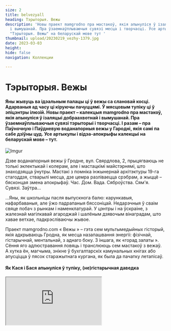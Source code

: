 ```yaml
---
size: 2
title: belvezyall
heading: Тэрыторыя. Вежы
description: 'Новы праект mamgrodno пра мастакоў, якія апынуліся ў ізаляцыі добраахвотнай
  і вымушанай. Пра ўзаемнаўплываючыя сувязі месца і творчасці. Ўсе артыкулы і відэа-апокрыфы  калекцыі
  "Тэрыторыя. Вежы" на беларускай мове тут '
thumbnail: upload/20230219_vezhy-1379.jpg
date: 2023-03-03
height: 
hide: false
navigation: Коллекции

---
```

# **Тэрыторыя. Вежы**

#### Яны жывуць ва ідэальным палацы ці ў вежы са слановай косці. Адарваныя ад часу  ці кіруючы пачуццямі. Ў мясцовым тупіку ці ў эпіцэнтры ілюзій. Новы праект – калекцыя mamgrodno пра мастакоў, якія апынуліся ў ізаляцыі добраахвотнай і вымушанай. Пра ўзаемнаўплываючыя сувязі тэрыторыі і творчасці. І разам – пра Паўночную і Паўдневую воданапорныя вежы у Гародні, якія самі па сабе дзіўны цуд. Усе артыкулы і відэа-апокрыфы  калекцыі на беларускай мове –  тут.

![Imgur](https://i.imgur.com/JGjphTo.jpg)

Дзве воданапорныя вежы ў Гродне, вул. Свярдлова, 2, прыцягваюць не толькі эклектыкай і колерам, але і мастацкімі майстэрнямі, што знаходзяцца ўнутры. Мастакі з помніка інжынернай архітэктуры 19-га стагоддзя, стварылі месца, дзе цемра разліваецца срэбрам, а жыццё – бясконцая змена апокрыфаў. Час. Дом. Вада. Сяброўства. Сям'я. Сувязі. Заўтра…

...Яны, як школьніцы пасля выпускнога балю: карункавыя, нафарбаваныя, але ўжо падрапаныя бяссоніцай. Недарэчныя ў сваім свяце побач з рынкам і наменклатурай. У цэнтры і на ўскраіне, з жалезнай магілкавай агароджай і шалёным дзявочым вінаградам, што хавае ветхае, падкрэсліваючы жывое.

Праект mamgrodno.com « Вежы » – гэта сем мультымедыйных гісторый, якія адкрываюць Гродна, як месца назапашвання энергіі: фізічнай, гістарычнай, ментальнай, з аднаго боку. З іншага, як «горад залаты ». Сёння яго адлюстравання ловяць і транслююць сем мастакоў з вежаў. А хутка ён, магчыма, знікне ў бухгалтарскіх камунальных кнігах або апусціцца ў пясок старажытнага кургана, як была да пачатку летапісаў.

#### Як Кася і Бася апынуліся ў тупіку, (не)гістарычная даведка

<div><iframe class="youtube" src="https://www.youtube.com/embed/0bMkMUM8L7Y"></div>
  
**Гісторыя воданапорных вежаў  ў Гародні пачынаецца ў канцы 19-га стагоддзя, але месца, дзе іх пабудавалі ў старажытнасці магло мець сакральны сэнс**.
  
Распавядае гарадзенскі гісторык **Андрэй ЧЕРНЯКЕВИЧ**: «_Калі паглядзець на карты 17-га стагоддзя, горад пачынаўся ад даліны ракі Городнічанка, Старога замка і развіваўся на паўднёвы ўсход уверх да ўзгорак, як раз у бок ад вуліцы Сацыялістычнай да Свярдлава. Мы можам толькі здагадвацца, але ёсць гіпотэза ( у прыватнасці яе выказваў гісторык-краязнаўца Юзеф Ядковскій ), што вуліца Свярдлава, па меншай меры яе частка, якая вядзе да сённяшніх веж, магла называцца «На курган». На курган, а не на гару. Назва падкрэслівае старажытнасць гэтага месца, і, магчыма, звязана з дахрысціянскімі абрадамі пахавання, якое можа апынуцца пад вежамі. Сёння складана ўявіць, але ў сярэднявеччы менавіта вуліца Свярдлава гуляла ролю, якую зараз выконвае пешаходная Савецкая_».
  
Калі 160 гадоў таму пракапалі пагоркі і праклалі чыгунку ( ўчастак Парэчча-Гродна, частка маршруту Санкт-Пецярбург – Варшава, пусцілі ў 1862 годзе заўв. Рэд ), тое, што раней было цэнтрам, ператварылася ў мядзведжы кут. І сёння вежы як быццам знаходзяцца ў тупіку: паміж чыгункай, гарадскім рынкам з аднаго боку і ўскраінай ўмоўнага старога горада, ракой Нёман – з другога. Раён вельмі прывабны для жыцця. Прамысловасці няма, Нёман блізка, букалічныя панадворкі старога горада, інфраструктура цэнтра.
  
У 19-м стагоддзі апынулася, што ў горадзе няма адной важнай асаблівасці – вадаправода. Дакладна ён існаваў яшчэ ў 17-м стагоддзі, але абслугоўваў магістрат, палацы і быў згублены. Паўднёвая ( ружовая ) воданапорная вежа была пабудавана ў 1890-м. Паўночная ( тэракотавая), знаходзіцца бліжэй да чыгункі, скончана, прыкладна, да 1916-1918 гадоў. У народзе іх да сіх пор завуць Кася і Бася. 
Вышыня збудаванняў – 22 метры, элементы эклектыкі, псеўдарускія какошнікі, цагляныя карункі, бардзюркі, арнаменты, пілястры і яркі колер фасадаў прыкметна вылучаюць іх сярод астатняй гарадской забудовы. Усярэдзіне вежы круглыя, а фасады васьмікутныя. Цікава, як паўтараецца гісторыя, у 20-30-я гады мінулага стагоддзя раён за Касей і Басей забудоўваўся дамамі для польскіх чыноўнікаў. Быў нават амбіцыйны праект, стварыць Жандармскі праспект і Жандармскі завулак проста за вежамі з 4-х будынкаў у форме акружнасці. Паспелі ўзвесці толькі адно, і цяпер незвычайны няроўны цагляны дом з высокімі столямі і вітымі лесвіцамі хаваецца ў садзе за Касей і Басей.
  
У 60-70-я гады сюды прыходзіць савецкая наменклатура: з'яўляюцца кватэры для партыйных лідараў, працаўнікоў, «Сакалінае гняздо», «Дом Дубко». І сёння Вежы апынуліся ў асяроддзі элітаў. Недалёка пабудавалі дома для вышэйшых чыноўнікаў вобласці. Зямля ж, дзе знаходзяцца самі вежы і майстэрні – яшчэ на шмат гадоў наперад аддадзена ў арэнду Саюзу мастакоў Беларусі для гарадзенскага філіяла. Вось так гэта месца і замацавалася за творчасцю і набыло канцэптуальную вядомасць.
  
#### Вежы. Частка 1-я. Юрый Якавенка. Час

**Жыццё пракладвае сабе шлях сярод яблыкаў і спакусы, лопаецца на жаночай грудзі, насенне яе разлятаюцца і падаюць на спусцелыя плошчы. Пляце васьмеркі, рухаецца па крузе. Любы мастак зачынены ў капсуле часу і ўсё ж спрабуе злавіць бясконцасць**.
  
Майстэрня мастака- графіка Юрыя Якавенка знаходзіцца амаль пад дахам Паўднёвай Вежы. Вышэй – закрыты гарышча, дзе да гэтага часу стаіць велізарная жалезная бочка, назапашвальнік вады. Сёння амаль немагчыма туды прабрацца. Лесвічка даўно згніла і развалілася. Але Юрый добра памятае, як дворнік брала ліхтарык, працівагаз, лом і дзіцячую рыдлеўку, падымалася ў цёмную вышыню чысціць бак ад цэнтнераў птушынага памёту. Пасля таго, як паправілі дах, невядома, што цяпер збіраецца ў ёмістасці. Шмат гадоў туды ніхто не зазіраў.
  
<div><iframe class="youtube" src="https://www.youtube.com/embed/k63l8SwTS04"></div>
  
– _Па маладосці хацелася, каб энергія з прац біла, велізарная колькасць чорнага, каб паглынала. А з узростам разумееш, што чорнае раптам апыняецца срэбрам, – кажа Юрый. 
Зараз у вежы сушацца на вяровачцы першыя адбіткі з новай серыі «Скокі Смерці ». Сюжэт з замкнёных геаметрычна фігур, запоўненых рухам і вобразамі, перамяшчаецца ў бяздонную срэбную прастору раслін, зорак, аблокаў_. 

_Крочыш праз віткі часу, стагодзяў, бачыш рэшткі грэчаскіх калон. Поузаў ў рэальнасці, вымяраў прапорцыі, апускаўся ў міфы: помста, здрада, каханне, столькі жахаў, і гэта ўсё пераблыталася. На пясочак садзішся, а ён усё не адчапляецца ад цела, гады ідуць, а ён тут_. 

_З часам зрастаешся з гэтымі сценамі, жыццё шэрае без іх. Чамусьці дома так не працуецца і не думаецца, як у вежы, у адзіноце, рэдкія госці, больш і не трэба. Гэтыя сцены нейкім чынам уплываюць на тое, што раблю, думаю. Пра жыццё, час, пра сябе – усё канцэнтруецца па крузе.  Часам цяжка сказаць, што за вокнамі: восень, вясна і зноў восень, святло, паўзмрок ... і гэта адбываецца на творчасці_. 

![Imgur](https://i.imgur.com/Bgtc1Pt.jpg)
  
_Думкі адсюль не ляцяць. Яны рухаюцца ўверх ад столі ў падлогу, ад сцяны да сцяны. Вежа – гэта цагляная з велізарнай таўшчынёй грабніца для думак, нейкі саркафаг, і ты ў ім жывеш. Які б рамонт не рабілі, хто б сюды не пераехаў, усё роўна ў ёй застанецца наш свет. Фізічна і маральна, мы ўраслі ў гэтыя сцены. Родныя мяне без гэтай вежы не выяўляюць. Бацька выйшаў, бацька пайшоў туды, у гэты пункт. Прыходзіш – там бацька. І ў горадзе людзі прызвычаіліся, што тут мастакі. Сядзіш,  думаеш: дажыву, дасяджу, сцены прынялі, рана ці позна выпхнуць. Пакуль прымаюць, значыць будзем тут знаходзіцца_.
  
![Imgur](https://i.imgur.com/6NMWBA8.jpg) 
  
#### **Вежы. Частка 2.Іван Русачак. Дом**
  
**_Ты знаходзішся ў замкнёнай сістэме, будуеш свой дом, свой і-Ідэальны Палац на падмурку – напластаванні пакаленняў, уражанняў, ствараеш нешта і расцеш. Простыя формулы ў выніку аказваюцца самымі цікавымі. А асабістая свабода ў тым, што можна зрабіць варыянты_**.

_Майстэрню пад дахам ўжо Паўночнай (ружовай) вежы таксама займае мастак-графік – Іван Русачак. Уваход на гарышча і тут прадказальна зачынены, але магутныя, няхай и замураваныя, трубы для вады дамінуюць над лесвіцай, ўносяць індустрыяльнае адценне ў мастацкі светапарадак_.
  
<div><iframe class="youtube" src="https://www.youtube.com/embed/EW9RbYrrBO4"></div>  
  
– _Тэма “Дом” раней для мяне не існавала. Прынцыпова не хацеў яго. Але цяпер усё змянілася, таму што ў людзей няма абсалютна разумення навошта, куды, мы вяртаемся.
Мне падабаецца ўзаемадзеянне з люстэркам, адлюстраванне і трапленне святла. Калі ты бачыш, што ў адказ хтосьці свеціцца, трэба нешта рабіць. У вежах люстэрка адлюстроўвае акружнасць. Акружнасць не дае рады нейкім нарматывам, канструкцыям. У маім выпадку – гэта прастора, што выходзіць ў новую прастору і так цыркулюе. Яе складваеш, раскладваюць, міксуеш ... і з'яўляецца шлях. Графікі ж працуюць з серыямі, дзе канцэпцыю можна разгледзець з розных бакоў_. 

_Калі ты вучышся, спачатку павінен намаляваць кубік, шарык, зразумець, як будуюцца куты. А тут няма кутоў, але ёсць сістэма прапорцый, і гэта цябе зменьвае, зараджае неяк. Мы часта жывём у дамах, дзе няма архітэктуры. Гэта добрыя тыя ж скрыначкі, кубікі, але яны не валодаюць адмысловымі масштабамі, яны статычныя, ты не можаш перарадзіцца. У вежах ёсць тое, што змяняецца пастаянна. У яе статычнасці – абсалютная дынаміка, і яна пачынае на цябе дзейнічаць. Гэта дапамагае сябе, як банку выкрываць і прыбіраць лішняе_.
 
_Я сябе нікуды не прымацоўваю. Стараюся быць незаўважным, празрыстым. Але ж на самай справе, гэта пытанне, наколькі гэта месца з аднаго боку робіць свабодным, умацоўвае, а наколькі навязвае шкілеты, косці з кургана, якія перашкаджаюць рухацца. Genius loci – геній месца ( сінонім месца сілы ), калі чалавек можа аб,яднацца з гэтым для максімальнай праявы ўнутраных сіл, для дзеяння_. 

_Калі я прыйшоў у вежу,  мне падалося што яе напоўнілі чымсьці не тым, трэба лішняе прыбраць. Тут усё да столі было закідана крэсламі без ножак, скрынкамі, не ведаю, культурным пластом ... На працягу трох тыдняў і трох камазаў ўсе выправілі.  Мастацтва – выбухная сіла, здольная ў культурным пласце зрабіць нейкі перапалох.  Людзей гэта шакіруе, яны кажуць: «Божа як гэта жудасна, у нас была культура, прыйшоў – усё сапсаваў», а потым пачынаюць асвойваць, і з'яўляецца новы культурны пласт, неяк так_.  

![Imgur](https://i.imgur.com/6KPJymj.jpg)  

_Пёрка падарожнічае са мною ўвесь час. Яно з'явілася яшчэ ў Мінску на Някрасава, калі вучыўся ў Міхаіла Савіцкага, ўжо не памятаю з якой гісторыі, але мне спадабалася. Тады яно было чырвонае. Так і жыве тут, паказвае, што жыццё ёсць_. 

_Калі даводзіш ідэю да нейкай кропкі высокай піраміды, думаеш: ага, а што рабіць заўтра. І тады я сяджу ў майстэрні і чакаю. Чакаю, калі апынешся ў пустаце. І вось ў вежу прыйдзе чалавек і скажа нейкае слова.  Трэба да яго ўважліва прыслухацца і пайсці ў гэты бок, я так раблю_.
  
![Imgur](https://i.imgur.com/MS8qYOU.jpg)  
  
#### **Вежы. Частка 3. Аляксандр Балдакоў. Вада**
  
**Рух, бясконцасць – гэта пэўны план, за які наша свядомасць не можа зачапіцца. Мая любімая форма – гэты рух. Вада ў гэтым плане ідэальны прыклад**.

Майстэрня Аляксандра Балдакова на першым паверсе Паўднёвай вежы запоўнена аб'ектамі і прадметамі. І гэта не проста склад ідэй, рэшткі праектаў або гульні з лямпачкай. У сэнсе трансфармацыі рытму, вобразаў і энергій – тут уладкованы поўны парадак.
  
<div><iframe class="youtube" src="https://www.youtube.com/embed/m-k-3kbRZ2I"></div>
  
_Вада прымае любую форму і запаўняе любы аб'ём, яна бясконцая. А Вежы – гэта ж водны вузел быў, адсюль ў горад падавалася вада, і, па сутнасці, мы знаходзімся ў гэтым вузле. Яшчэ, гэта самая высокая кропка горада. Тут добра думаць. Ўсе мае праекты нарадзіліся ў майстэрні, а калі нешта робіш і фізічна не ўваходзіш у гэтую рэчаіснасць, ёсць прасторы пабольш_. 

_Тут класічны лофт. У гэтым сэнс, што ён будаваўся не як мастацкія майстэрні. Але ж ты выкарыстоўваеш яго геаметрыю. У гэтай ламанай прасторы цікава знаходзіць сябе, мяне такія месцы сілкуюць. Даюць эмацыйную раўнавагу. Унутраныя кропкі апоры, каб успрымаць складаныя падзеі, сітуацыі, што адбываюцца. Ты не можаш проста зачыніцца і працаваць як ні ў чым не бывала, ты рэагуеш, і гэта дае дадатковы ўзровень свядомасці. З'яўляецца ідэя, а людзі потым апускаюцца ў гэту твою ідэю_.
  
![Imgur](https://i.imgur.com/6ry2J0f.jpg)
  
_Любыя гістарычныя месцы няпростыя. Яны назапашвальнікі энергіі. Вось вежа адно з гэтых месцаў. Тут добра нават проста быць. Тут ёсць напластаванне, пазітыўнае напластаванне. Асабліва добра ўвечары, калі ўсе гукі ўжо сыходзяць, і ноччу добра, калі нікога няма. Тоўстыя сцены, яны як зазямліцель,  і гэта нармальна_.
  
![Imgur](https://i.imgur.com/XIiBzcj.jpg)  
  
#### Вежы. Частка 4. Валянціна Шоба. Сяброўства
  
Скрозь замочную свідравіну для старога жалезнага ключа ў цемры вінтавой лесвіцы ліхтарыкам свеціць прамень ад нябачнага акна.

Вядома, зазіраеш у дзірачку, і першае, што бачыш: белы конь на падваконніку. Класіка, па якой вучацца маляваць студэнты. На ідэальны сілуэт  накладваецца ружовы бок суседняй вежы. Вось ты ўжо праслізнуў паміж адлюстраваннямі. І апынуўся ў круглай майстэрні Валянціны Шобы.
  
Эмоцыі тут сугучныя Флаберу: «Мы зачынім дзверы, паднімемся на самы верх нашай вежы са слановай косці, на самую апошнюю прыступку, бліжэй да неба. Там часам холадна, ці не праўда? Але не бяда! Затое зоркі свецяць ярчэй, і ня чуваць дурняў".
  
<div><iframe class="youtube" src="https://www.youtube.com/embed/jUMbO4O7j0w"></div>
  
Сёння вялікі магутны стол у глыбіні двара, прама над чыгункай, схаваны ад цягнікоў, горада  і рынку купінамі дзявочага вінаграду, завалены драўлянымі рэшткамі праектаў. А быў час, калі там збіралася вялікая кампанія. 

Іх так і называлі: мастакі з Вежы, хай нават майстэрні некаторых былі на другім канцы горада. Пастаянна хтосьці прыходзіў, сыходзіў, рэдка пранікаючы ўнутр тусоўкі, адшпільваўся, зрэшты, не пакідаючы на ядры ніякага следу. Сяброўства гадамі дамінавала ў творчай прасторы нават не Гродна, а ўсюды, куды дасягала вядомасць удзельнікаў.

– _Спачатку мы і нашы сем'і збіраліся зусім мірна нашай Вежай, і больш тут нікога не было. Дзеці ўпарта малявалі, бегалі па гэтых лесвіцах, ламаючы галаву, і зноў бясконца малявалі. Потым далучыліся людзі, што жылі побач, і ўсё перарасло ў нейкія вечоркі. Потым і гэта мірна рассмакталася, цяпер тут зноў Вежы. Цяпер не хачу ні з кім нічым дзяліцца, ніякога сяброўства не трэба. Мажліва неабходна, каб прайшло шмат часу, калі патрэба вернецца, але пакуль не прайшло. Жывуць сабе і жывуць людзі, мяне не датычацца, не пранікаюць, прыйшлі і добра. З кім у мяне ёсць кантакт, з тым я і размаўляю_. 

_У мяне заўсёды з малюнкамі была сяброўства. Калі хто-то ў мой свет ўлезе і мяне не раздражняе, вось гэта было сяброўства. Я і мой сабака цяпер для мяне дружба. Сабака адкрывае мне новы свет. Нават фатаграфаваць пачала, калі хаджу з ёй гуляць. Цікава, што лепшыя здымкі атрымліваюцца на самым забітым месцы, дзе, здаецца, наогул нічога няма, проста пустыня. Яна ўнюхае нешта, прыгледзішся, а там усяго поўна: бутоны, казюлькі, вожыкі-крышталі. Просіцца: паглядзіце, мы жывыя, мы тут ёсць_. 
  
![Imgur](https://i.imgur.com/tVjQ8VM.jpg) 
  
_Мае конікі? Проста гэта тое, што я люблю, напэўна, больш за ўсё на свеце. Уласна, з-за іх навучылася маляваць, таму што прыгожа. Яны вельмі верныя, ніколі ні ў якім разе конь цябе не здрадзіць, нават калі звалішся, ніколі не наступіць на цябе. Гэта істота, якая мне падабаецца. Шмат што можна сказаць праз яго вобраз. Заўсёды хацела, каб была лошадка і з ёй жыць_. 

_Тут у нас няма світанкаў таму, што « Азот» побач, заходы бываюць, а ўсхода няма. Але тут ёсць прастора, якая дыктуе ўнутраны змест тваёй працы, калі яна спрабуе  знайсці сабе месца. Трэба толькі засяродзіцца і зразумець, што ты хочаш зрабіць за гэты дзень, а там будзе відаць, што я злаўлю ў сябе, якую патрэбу ... я не сама яе шукаю, мне прыходзіць… У мяне сёння дзень скончыўся і маё жыццё таксама, заўтра будзе ўжо зусім іншае жыццё, тое што было ўчора я ўжо не памятаю_.
  
#### Вежы. Частка 5. Уладзімір Панцялееў. Сям'я
  
Ва Уладзіміра Панцялеева шмат асоб. Тонкім профілем выяўляюцца яны ў рэльефе вялікіх каменняў, хаваюцца ў рунах, вядуць ў апокрыфы, бранзавеюць ў парках, на плошчах і могілках. Абстрактныя і практычныя, аўтарытэты і анёлы, героі і чыноўнікі, святло і цемра. У Гродна скульптар літаральна растварыўся ў гарадской прасторы. Таму, што стаў ёй. 
  
<div><iframe class="youtube" src="https://www.youtube.com/embed/Qyk4lQRnV7k"></div>
  
Майстэрня Уладзіміра Панцялеева ў вежы – выдатнае месца, каб слухаць гісторыі, шукаць, губляць, думаць, што знайшоў і забыцца пра пошукі. Назапашанае, напрацаванае амаль за 40 гадоў. У цэлафане – мінулае і галерэйнае, на сцяне – сіняя Пьета ў фактурным пылу ( драўляны апокрыф рукамі не чапаць ) і знойдзены на сметніку альт. На паліцах нязграбная каханне з бярозавага капа, бюст на заказ пакуль яшчэ ў гліне, зграйка яркіх крумкачоў, залатых інтэр'ерных. У двары мармуровыя жанчыны адвярнуліся голай спіной да веж і невялікі садочак скульптур.
  
![Imgur](https://i.imgur.com/AUCewI0.jpg)  

Ён адзіны называе сваю вежу Касей, выклікаючы амаль сцёршыся вобраз польскайпрацаўніцы воднай службы. Астатнія мастакі аддаюць перавагу слову: Вежы. Пазнака на сцяне паказвае градус над узроўнем мора ці адно з высокіх месцаў у Гродна. 
Ёсць яшчэ адна пазнака: «Круп і Краўзэ », на вадазборных  баках «на галаве» Касі. Ад яе ў тоўстых сценах завіваюцца трубы. Некаторыя выхады, забітыя цэментам з белай фарбай, бачныя да гэтага часу. У перакрыццях пракладзены рэйкі, метал умацоўвае канструкцыю, ператвараючы майстэрні ў крэпасць з какетлівымі вокнамі.

– _Вежа – гэта, у прынцыпе, аўтаномная сістэма замка, унізе качагарка была, тапілі, захаваліся засаўкі, люкі цікавыя. Незвычайна тут. Аддаць Касю і Басю мастакам у 80-х па вялікім рахунку была вымушаная мера. Таму што, іх нельга прыстасаваць ні пад рэстаран, ні пад кафэ, тым больш пад музей. Паспрабуйце па гэтых лесвіцах спусціцца, былі выпадкі: лёталі. Вось паэт, нябожчык Юра Гуменюк, у паліто падаў з самага верху. Думаў, заб'ецца. А ён устаў, паправіў капялюш, усміхнуўся: зачапіўся.  Мы за 30 гадоў навучыліся хадзіць тут, вось і ўсё_.
  
![Imgur](https://i.imgur.com/Lrf1EW6.jpg)
  
На паверсе вышэй – майстэрня жонкі: Валянціны Шобы. «_Паўжыцця разам. Таму што, мы ж аднакурснікі. У нас адзіны паток быў: графіка, скульптура, агульныя дысцыпліны разам, за адной партай.  А тут проста неяк усе знайшлі адзін аднаго ў плане сям'і і кансалідацыі творчасці. Спачатку я атрымаў майстэрню, потым Валя на другім паверсе, пазней яшчэ Якавенкі прыехаў з Мінска. Вось мы ўтрох аселі, і да гэтага часу мы ўтрох тут. Нават не ўяўляю, калі б была іншая гісторыя. І што ў ёй галоўнае, вызначаць ужо сапраўды не мне_».
  
**Даведка**: Уладзімір Панцялееў, скульптар, стварыў сотні вобразаў, якія знаходзяцца як у Беларусі, так і далёка за межамі краіны. У Гродна можна лёгка зладзіць гарадскую экскурсію, шпацыруя толькі ад скульптуры да скульптуры Уладзіміра Панцялеева: Алімпійцы ў Новым парку, Гародничанка, лебедзі, Ж.Э. Жылібер ( яго называюць гараджанінам ) у раёне парку Жылібера. Пакрова Прасвятой Багародзіцы каля Кафедральнага сабора, Святой Губерт, купідон каля загса, камень Давыду Гараденскаму ў Каложы, шматлікія памятныя дошкі з барэльефамі і бюсты, напрыклад бюст генералу Аляксею Антонаву. Рэалізм і скурпулёзнае падабенства лёгка пераходзіць у стылізаваныя абстракцыі для выставачных прац: Млечны шлях, Акрабат, тая ж Пьета і Размовы з месяцам.

####  Вежы. Частка 6. Сяргей Грыневіч. Сувязі

**Ключы да камасутры**

![Imgur](https://i.imgur.com/yuaBwBg.jpg)

Размова  з Сяргеем Грыневічам “у вежах” ідзе на фоне кіслотнага перакручвання колераў, ліній у вечным танцы двух прадметаў. Грымучая энергетычная сувязь, nexum. “Камасутру” дасталі з цёмнага гарышча ў былой майстэрні, дзе засталіся, як рэшткі прац мастака, так і  істотная частка жыцця.

У мінулым тэхнічнае памяшканне (калісьці тут абслугоўвалі вузлы і рухавікі для воданапорных вежаў), як мага падыходзіла да вялікіх памераў карцін і планаў. Грыневічу заўсёды патрэбна вольная прастора, якая не дае шанса для хаоса і ўмяшчае цэлы мір,  такі, як [8-ы рэгіён](https://www.mamgrodno.com/panorama/pano2.html), напрыклад. Зараз мастак працуе ва ўласным доме. “ _Але ключ ёсць. Канешне, ўрос у гэта месца, шмат сустрэч адбылося знакавых, ўсялякіх імпрэз, гулянак. Усе выставы рыхтаваў тут, ёсць што ўспомніць. Перад усім, гэта майстэрня заўседы была месцам для працы, галоўнае, дзе робіцца мастацтва, якое можна памацаць_.”

#### Апокрыф шосты. Сувязі

<div><iframe class="youtube" src="https://www.youtube.com/embed/dVYcgy_S0KU"></div>

_Вежы нечым нагадваюць мастацкія сквоты у Парыжу. Ёсць ў іх багемная атмасфера. Тут перабывала народу шмат. Кілаграм кавы выпіваўся за тры, чатыры дні летам, бо  заўсёды прыходзілі людзі, прыязджалі нашы калегі: беларускія мастакі і з за мяжы. Кава пілася перманентна, проста без перапынку. Ну і ў вогуле прыгожае месца. Яно такое лакальнае, садочак невялічкі ёсць, і ў той самы час знаходзіцца ў цэнтры,  пры гэтым пастараль пэўная існуе_.

#### …Я не згодны, што ў мяне кахання няма

_“Камасутра” – гэта таксама пра каханне, проста такая вобразная мова выбрана. У мяне цэлыя цыклы твораў прысвечаныя  жаночай прыгажосці. Ёсць сентэнцыя, якую я падтрымліваю, што на свеце існуе  дзве тэмы па вялікаму рахунку:  каханне і смерць,  ўсе астатняе – адгалінаванні. І там, дзе разбуральнае нешта у мастацтве, побач ідзе каханне. Цяжка падзяліць, таму што яны заўсёды разам, узаемадапаўняльныя адно адным.  Гэта ў абодвух накірунках нешта непазбежнае. Апошняя мая выстава “Дэмаграфія”, яна як раз была пра смерць, але і пра каханне_.

**Удакладненне ад mamgrodnо**: Доўжылася выстава ў мінулым року у Менску усяго 10 дзён, але пабіла  рэкорды двух дзесяцігоддзяў, толькі за апошнія 2 дні ў Палацы мастацтваў “Дэмаграфію” паглядзелі  амаль 19 тысяч назіральнікаў.

#### Белая палатно – самае прыгожае, цікавей, чым нешта

_Апошні час: он увогуле такі хуткі і зменлівы, што жыццё нашмат цікавей, чым само мастацтва. І мы павінны рэфлексаваць з пэўнай дыстанцыяй, з адлегласці, каб не стаць заменай той жа самай журналістыцы, рэпартажу. Павінны не толькі карамелькі  маляваць, але перапрацоўваць,  ставіць пытанні, якія іншыя галіны  дзейнасці не могуць паставіць перад чалавекам. Вось такі удзел цяперашняга мастацтва. Сапраўднага_.

![Imgur](https://i.imgur.com/zc1jL0D.jpg)

… _Белая палатно – самае прыгожае, цікавей, чым нешта. Аднак, цяпер працаваць немагчыма, вялікія высілкі трэба  прыкласці, каб заставіць сябе працаваць. Жыццё пастаўлена на паузу, але ж адзіным паратункам ад дэпрэсіі з’яўляецца праца. Вось такое замкнёнае кола. Пераадольваючы сваё эга, застаўляеш сябе нешта рабіць, і праз некаторы непрацяглы час забываешь пра дэпрэсію. Гэта самая выдатная тэрапія, лепей за ўсё. Ну і, канешне, тое што прыходзіцца працаваць ў стол, таму што пакуль магчымасці выставіцца няма, забанены ў краіне па ўсіх накірунках_.

#### Часам патыліца больш  красамоўная, чым твар

Дома ў Сяргея Грыневіча таксама абсталявана майстэрня, апошнія гады ён амаль ўвесь час там.  Працы, старыя і новыя: дастаўленыя з вернісажэй і, калі “алей яшчэ сохне”, чакаюць свайго часа.

_У майстэрні раптам апыняешся паміж Хрыстом і натоўпам, бездапаможны і бязлітасны, схаваўшыся за маскай і за сваім дзіцяці, і зноў спіны, патыліцы, маршы, гарматы, нешта шэранькае і ціхая птушачка ў клетачцы…  “_Спін  жаночых колькі я скалеозных панамалёўваў, часам спіна можа больш сказаць, чым твар. Патыліца больш  красамоўная, чым твар. Намаляваў нядаўна такого мужычка з вельмі характэрнай патыліцай. Працаўнік жкг, бачыш, вось які ён пазнавальны”_…

![Imgur](https://i.imgur.com/XiUU6qK.jpg)

_Каб асобна для душы намаляваць прыгажосць, гэта, канешне, я сабе забараняю. Гэта так, для людзей, калі надта просяць. Не ўмею адмаўляць, калі на пленэры ці галерэйшчыкі нешта просяць. Таксама нешта хочаш пакінуць сваё, прыгожае, так што гэта такая забарона, якая парушаецца час ад часу. Я люблю людзей маляваць, партрэты, а ёсць жа прыгожыя людзі.  Як не стараешся, а ўсе роўна прыгожыя. Мусіш маляваць прыгажосць, але_…

![Imgur](https://i.imgur.com/FnthlvC.jpg)

#### Тэрыторыя Вежы. Частка 7. Яўген Рамашоў, Эміль Зянко. Заўтра.

Апошняя вольная майстэрня ў паўднёвай Вежы: белая падлога зліваецца са столлю і сцякае ў неба за вокнамі. У адной частцы круглай паловы – мастак Яўген Рамашоў, у другой – будучая студыя для музыкі Эміля Зянко. На сцяне - фрагмент праекта "Slow down", застаўся ад выставы ў Мінску.

![Imgur](https://i.imgur.com/JJ8Monh.jpg)
<center>Фрагмент проекта Slow Down, Запавольванне. Яўген рамашоў. Эміль Зенка</center>

Вялізныя мурашы распаўзаюцца па руцэ, апускаючы цябе ў тлустую чорную зямлю, дзе схаваны ўсе шляхі. Для новых уладальнікаў Вежы - як месца прыцягнення, пакуль што пустэча, вір падзей далёка па-за, не ўнутры тоўстых сцен. Заспець іх у Гродне даволі праблематычна.

Шэсць год таму Яўген з'ехаў у Парыж "папрацаваць на будоўлі", а запусціў з жонкай Вольгай Рамашовай у Францыі kinoproby. Эміль піша музыку. У кліентах пабывалі Adidas, The Attico, The Kooples, Dior, працы публікавалі Vogue Paris Harper's Bazaar

![enter image description here](https://i.imgur.com/6LuN5uj.jpg)
<center>Вольга Рамашова, Эміль Зенка, Яўген Рамашоў.</center>

Для новых уладальнікаў Вежы - як месца прыцягнення, пакуль што пустэча, вір падзей далёка па-за, не ўнутры тоўстых сцен. Заспець іх у Гродне даволі праблематычна. Хоць "Вокны" (вуаерыстычны фотапраект з застылымі сюжэтамі) творцы пакуль што здымаюць выключна ў родным наваколлі. І ёсць яшчэ камерцыйны брэнд - прадакшн [**Kinoproby**](https://kino-proby.com/commercial) , візуальныя праекты ад ідэі да продажу, якія збіраюць. Нефарматныя ідэі генеруюць драйв, энергію, тактыльнасць, збіраюць мільёны праглядаў у сацсетках і самавітыя брэнды ў партфоліа.

У асабістых праектах Жэні як мастака і фатографа, Эміля як мастака і музыканта як дадатковыя ўзаемазвязаныя элементы адлюстравання прасторы і ідэі, змешваюцца фота і відэа-арт, анімацыя, жывапіс, перфоманс, гукі, пахі. У партфоліа - дзясяткі выставаў, у тым ліку персанальныя ў Францыі, Польшчы і ў Беларусі. У чэрвені выйшаў новы музычны альбом Эміля [**VHS**](https://distrokid.com/hyperfollow/emilzenko/vhs?fbclid=PAAaaB2eZ7RLhqd8YLK1U29TXefAmMKajqsRYjC7vHQ2HS6x70Hr2wFjrQ5O8_aem_th_AX6x57s3qij4VIBrw2jtMnF52H-kNufCniN1Fm2cI-edy1gNQ3Ttxh0bWeDUit6k1_I). Восем трэкаў расцягваюць лета, пераўтвараючы яго ў лянівы электронны after party з кактэйлем у адной руцэ і салодкімі галасамі ў галаве.

![enter image description here](https://i.imgur.com/TMF8eaf.jpg)

Яўген Рамашоў: "_Ёсць яшчэ асобны напрамак, які стараемся не закідваць. Працуем над жывапісам. Я сышоў у абстрактнае, Эміль - у анімалістыку. Майстэрня ў Вежах - акурат тое самае месца, дзе хочацца гэтым займацца. Прастора схіляе да таго_".

![enter image description here](https://i.imgur.com/K9FQeWr.jpg)
<center>Яўген Рамашоў на асабістай выставе ў Парыжу</center>

**<div class="gallery2">**
<!-- Смените gallery2 на gallery3 или gallery4, цифра определяет количество картинок в одном ряду -->
<a href="https://imgur.com/gvuUkT5"><img src="https://i.imgur.com/gvuUkT5.jpg" title="source: imgur.com" /></a>
<a href="https://imgur.com/w7571QH"><img src="https://i.imgur.com/w7571QH.jpg" title="source: imgur.com" /></a>
</div>
<center>Яўген Рамашоў. Абстрактная скульптура.</center>

Жывелы ў працах Эміля – свядомае адлюстраванне жыцця і стана людзей. Яны, як якара, якія стрымліваюць нас ад хаоса, далучаюць эйфарыю, калі б не паглядзеў. Глядзіш на авечку альбо на кураня, і бачыш сторыс . Птушыны двор ператвараецца ў баль. Ну, як ёсць. Сюжэты дублююца, вядома, анімалістыка Эміля добра прадаецца. 

**<div class="gallery2">**
<!-- Смените gallery2 на gallery3 или gallery4, цифра определяет количество картинок в одном ряду -->
<a href="https://imgur.com/Ye87Uw7"><img src="https://i.imgur.com/Ye87Uw7.jpg" title="source: imgur.com" /></a>
<a href="https://imgur.com/tNRmAyd"><img src="https://i.imgur.com/tNRmAyd.jpg" title="source: imgur.com" /></a>
</div>
<center>Працы Эміля  Зенка</center>

Відэа мае адмысловую магію, там можна стварыць любую ілюзію для гледача. Аднойчы наш ролік патрапіў у шортліст берлінскага фэсту кароткіх метраў аб танцы (у асноўным - усё аб сучаснай харэаграфіі). "Марыя" - дзяўчына, якая танчыць у святле фар на ўскраіне гета, вырасла ў Парыжы, не мела ніякага дачынення да харэаграфіі, але ў кадры яна танцор. Эміль напісаў выдатную кампазіцыю, і вось ты ўжо апускаешся ў іншы стан. Тэмпература на вуліцы - прыкладна +3 і церушыў ледзяны дождж. Але на відэа гэта не адчуваецца.

![enter image description here](https://i.imgur.com/gOgxMAg.jpg)

У студыі ў Менску здымалі для Kinoproby [дождж для Новазеландскага брэнда](https://vimeo.com/manage/videos/645541616), парадаючы спектр адчуванняў ад цяжкай спякоты да асвяжальнай прахалоды.

![enter image description here](https://i.imgur.com/REfyxJy.jpg)
<center>Навальніца. Thunderstorm. Kinoproby</center>

<div><iframe class="youtube" src="https://www.youtube.com/embed/5cPErVHhE9k"></div>

Адзіны з апошніх мастацких практаў Яўгена і Эміля: "Запавольванне" – серыя фота і відэа пра відавочна простыя, але глыбокія і важныя пачуцці, якія ў хуткасці сённяшняга дня могуць прыглушацца ці зусім задушвацца. Гэта праект пра псіхалагічныя станы, у якія прапануецца пагрузіцца разам з медытатыўным саўнд дызайнам і сканцэнтравацца на сваіх адчуваннях, успамінах.

![enter image description here](https://i.imgur.com/y9ULnzh.jpg)

#### Заўтра для нас - занадта абстрактнае. 

_Мы зразумелі, што шанцавання як такога не бывае, за ім стаіць шмат працы і дзеянняў. Няма графіка, ты ўвесь час у разумовым працэсе, без выхадных. Губляешся ў часе. У нядзелю мантуеш да 4-х раніцы, а на досвітку трэба фатаграфаваць Эміля ў лужыне. Складана ў вялікай плыні не выгараць, трэба прыпыняцца. Вядома, мы сочым за індустрыяй, аналізуем, як усё развіваецца, узаемадзейнічае. Але зараз не важныя сродкі выказвання, патрэбныя ідэі, дзеянне. Для нас няма гонкі за тэхнічнымі характарыстыкамі: можна зняць на старую dvd бацькоў за 20 $ ці на тэлефон. Галоўнае, як. Усё залежыць ад таго, што ты жадаеш убачыць па выніку. Імкнемся не заганяць сябе ў рамкі. У Францыі нам вельмі моцна пашчасціла: у нас на ўсе праекты, акрамя аднаго, быў карт-бланш, калі ты робіш тое, што хочаш, без пасрэднікаў. Мы не ўкінулі ў рэкламу аніводнага цэнта, ні за адзін пост прынцыпова… ды таму, што ў нас само пайшло, ідзе і няма сэнсу траціцца, каб нас пушылі і прасоўвалі. Ёсць класны падыход, калі буйны брэнд проста просіць паставіць свой лагатып, а мы робім яго інтэграцыю. У цэлым, прыходзіць нешта буйное, плаціць, і за кошт гэтага жывем і здымаем сваё"_.

![enter image description here](https://i.imgur.com/2cxXcro.jpg)
<center> Амаль тры гады Яўген і Эміль здымаюць ў Беларусі  "Вокны" – вуайерыстычны фотапраект з застыўшымі сюжэтамі.</center>

Паглынаючы мегаполісы і прасторы, асноўная каманда kinoproby ( а гэта Яўген і Вольга Рамашовы, Эміль Зянко) час ад часу вяртаецца дадому, у Гродна. Праўда, больш да вясковых укладаў у прыгарадзе, чым да гарадскога жыцця. «У горад выбіраемся кавы выпіць, а так - па палях, па лугах, па рачулках… Можна час паставіць на паўзу, падумаць, як далей быць. Паглядзім, куды гэта ўсё прывядзе»…

Аўтар текста: **Іна МАКСІМЧЫК**
  
Аўтар фота, відэа: **Кацярына ГАРДЗЕЕВА**
  
**Абавазкова патрэбны дазвол ад аўтараў на перадрук у медыа**
